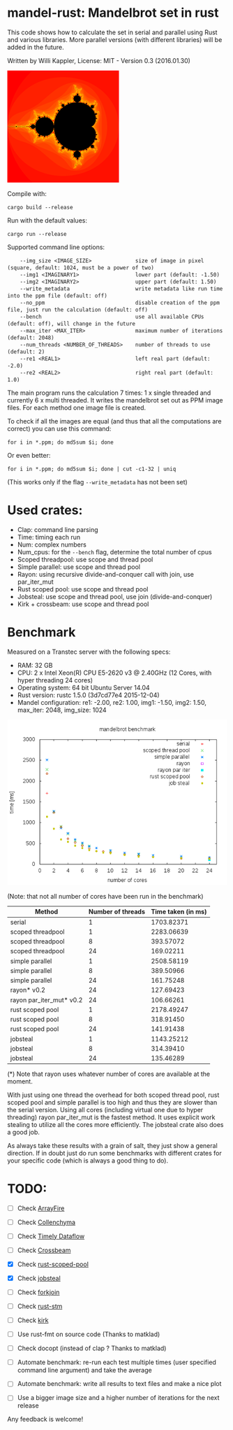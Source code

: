 # mandel-rust: Mandelbrot set in rust

This code shows how to calculate the set in serial and parallel using Rust and various libraries.
More parallel versions (with different libraries) will be added in the future.

Written by Willi Kappler, License: MIT - Version 0.3 (2016.01.30)

![mandelbrot set](mandel.png)


Compile with:

    cargo build --release

Run with the default values:

    cargo run --release

Supported command line options:

        --img_size <IMAGE_SIZE>              size of image in pixel (square, default: 1024, must be a power of two)
        --img1 <IMAGINARY1>                  lower part (default: -1.50)
        --img2 <IMAGINARY2>                  upper part (default: 1.50)
        --write_metadata                     write metadata like run time into the ppm file (default: off)
        --no_ppm                             disable creation of the ppm file, just run the calculation (default: off)
        --bench                              use all available CPUs (default: off), will change in the future
        --max_iter <MAX_ITER>                maximum number of iterations (default: 2048)
        --num_threads <NUMBER_OF_THREADS>    number of threads to use (default: 2)
        --re1 <REAL1>                        left real part (default: -2.0)
        --re2 <REAL2>                        right real part (default: 1.0)

The main program runs the calculation 7 times: 1 x single threaded and currently 6 x multi threaded.
It writes the mandelbrot set out as PPM image files. For each method one image file is created.

To check if all the images are equal (and thus that all the computations are correct) you can use this command:

    for i in *.ppm; do md5sum $i; done

Or even better:

    for i in *.ppm; do md5sum $i; done | cut -c1-32 | uniq

(This works only if the flag `--write_metadata` has not been set)

# Used crates:
- Clap: command line parsing
- Time: timing each run
- Num: complex numbers
- Num_cpus: for the `--bench` flag, determine the total number of cpus
- Scoped threadpool: use scope and thread pool
- Simple parallel: use scope and thread pool
- Rayon: using recursive divide-and-conquer call with join, use par_iter_mut
- Rust scoped pool: use scope and thread pool
- Jobsteal: use scope and thread pool, use join (divide-and-conquer)
- Kirk + crossbeam: use scope and thread pool

# Benchmark
Measured on a Transtec server with the following specs:
- RAM: 32 GB
- CPU: 2 x Intel Xeon(R) CPU E5-2620 v3 @ 2.40GHz (12 Cores, with hyper threading 24 cores)
- Operating system: 64 bit Ubuntu Server 14.04
- Rust version: rustc 1.5.0 (3d7cd77e4 2015-12-04)
- Mandel configuration: re1: -2.00, re2: 1.00, img1: -1.50, img2: 1.50, max_iter: 2048, img_size: 1024


![mandelbrot benchmark plot](plot/mandel_bench.png)


(Note: that not all number of cores have been run in the benchmark)

Method | Number of threads | Time taken (in ms)
-------|-------------------|------------------------
serial | 1 | 1703.82371
scoped threadpool | 1 | 2283.06639
scoped threadpool | 8 | 393.57072
scoped threadpool | 24 | 169.02211
simple parallel | 1 | 2508.58119
simple parallel | 8 | 389.50966
simple parallel | 24 | 161.75248
rayon* v0.2 | 24 | 127.69423
rayon par_iter_mut* v0.2 | 24 | 106.66261
rust scoped pool | 1 | 2178.49247
rust scoped pool | 8 | 318.91450
rust scoped pool | 24 | 141.91438
jobsteal | 1 | 1143.25212
jobsteal | 8 | 314.39410
jobsteal | 24 | 135.46289

(*) Note that rayon uses whatever number of cores are available at the moment.

With just using one thread the overhead for both scoped thread pool, rust scoped pool and simple parallel is too high and thus they are slower than the serial version.
Using all cores (including virtual one due to hyper threading) rayon par_iter_mut is the fastest method. It uses explicit work stealing to utilize all the cores more efficiently.
The jobsteal crate also does a good job.

As always take these results with a grain of salt, they just show a general direction.
If in doubt just do run some benchmarks with different crates for your specific code (which is always a good thing to do).

# TODO:
- [ ] Check [ArrayFire](https://github.com/arrayfire/arrayfire-rust)
- [ ] Check [Collenchyma](https://github.com/autumnai/collenchyma)
- [ ] Check [Timely Dataflow](https://github.com/frankmcsherry/timely-dataflow)
- [ ] Check [Crossbeam](https://github.com/aturon/crossbeam)
- [x] Check [rust-scoped-pool](https://github.com/reem/rust-scoped-pool)
- [x] Check [jobsteal](https://github.com/rphmeier/jobsteal)
- [ ] Check [forkjoin](https://github.com/faern/forkjoin)
- [ ] Check [rust-stm](https://github.com/Marthog/rust-stm)
- [ ] Check [kirk](https://github.com/kinghajj/kirk)
- [ ] Use rust-fmt on source code (Thanks to matklad)
- [ ] Check docopt (instead of clap ? Thanks to matklad)

- [ ] Automate benchmark: re-run each test multiple times (user specified command line argument) and take the average
- [ ] Automate benchmark: write all results to text files and make a nice plot

- [ ] Use a bigger image size and a higher number of iterations for the next release

Any feedback is welcome!
